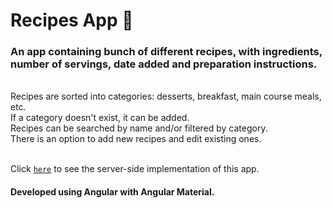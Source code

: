 # Recipes App 🍔

<h3> An app containing bunch of different recipes, with ingredients, number of servings, date added and preparation instructions. </h3>
<br/>
<span> Recipes are sorted into categories: desserts, breakfast, main course meals, etc.</span>
<br/>
<span>If a category doesn't exist, it can be added.</span>
<br/>
<span> Recipes can be searched by name and/or filtered by category. </span>
<br/>
<span> There is an option to add new recipes and edit existing ones. </span>
<br/>
<br/>

Click  [`here`](https://github.com/amina-alibasic/recipes-app-server) to see the server-side implementation of this app. </span>


<h4>Developed using Angular with Angular Material.</h4>
